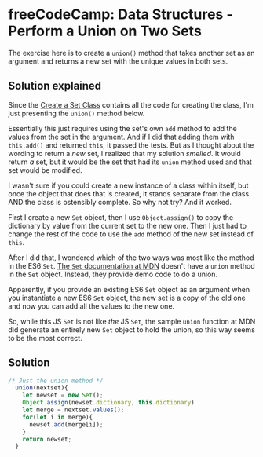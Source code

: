 # freeCodeCamp: Data Structures - Perform a Union on Two Sets

The exercise here is to create a `union()` method that takes another set as an argument and returns a new set with the unique values in both sets.

## Solution explained

Since the [Create a Set Class](../Data%20Structures%20-%20Create%20a%20Set%20Class) contains all the code for creating the class, I'm just presenting the `union()` method below.

Essentially this just requires using the set's own `add` method to add the values from the set in the argument. And if I did that adding them with `this.add()` and returned `this`, it passed the tests. But as I thought about the wording to return a *new* set, I realized that my solution *smelled*. It would return *a* set, but it would be the set that had its `union` method used and that set would be modified.

I wasn't sure if you could create a new instance of a class within itself, but once the object that does that is created, it stands separate from the class AND the class is ostensibly complete. So why not try? And it worked.

First I create a new `Set` object, then I use `Object.assign()` to copy the dictionary by value from the current set to the new one. Then I just had to change the rest of the code to use the `add` method of the new set instead of `this`. 

After I did that, I wondered which of the two ways was most like the method in the ES6 `Set`. [The `Set` documentation at MDN](https://developer.mozilla.org/en-US/docs/Web/JavaScript/Reference/Global_Objects/Set) doesn't have a `union` method in the `Set` object. Instead, they provide demo code to do a union.

Apparently, if you provide an existing ES6 `Set` object as an argument when you instantiate a new ES6 `Set` object, the new set is a copy of the old one and now you can add all the values to the new one.

So, while this JS `Set` is not like *the* JS `Set`, the sample `union` function at MDN did generate an entirely new `Set` object to hold the union, so this way seems to be the most correct.

## Solution
```javascript
/* Just the union method */ 
  union(nextset){
    let newset = new Set();
    Object.assign(newset.dictionary, this.dictionary)
    let merge = nextset.values();
    for(let i in merge){
      newset.add(merge[i]);
    }
    return newset;
  }
```